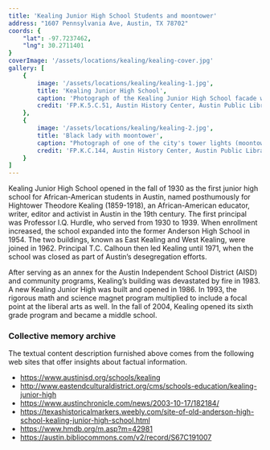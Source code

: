 ```yaml
---
title: 'Kealing Junior High School Students and moontower'
address: "1607 Pennsylvania Ave, Austin, TX 78702"
coords: {
    "lat": -97.7237462,
    "lng": 30.2711401
}
coverImage: '/assets/locations/kealing/kealing-cover.jpg'
gallery: [
    {
        image: '/assets/locations/kealing/kealing-1.jpg',
        title: 'Kealing Junior High School',
        caption: 'Photograph of the Kealing Junior High School facade with two Black students hoisting the flag. Three more students observe on the background.',
        credit: 'FP.K.5.C.51, Austin History Center, Austin Public Library.'
    },
    {
        image: '/assets/locations/kealing/kealing-2.jpg',
        title: 'Black lady with moontower',
        caption: "Photograph of one of the city's tower lights (moontower) with Black young lady on the front plane with the moontower on the background.",
        credit: 'FP.K.C.144, Austin History Center, Austin Public Library.'
    }
]
---
```

Kealing Junior High School opened in the fall of 1930 as the first junior high school for African-American students in Austin, named posthumously for Hightower Theodore Kealing (1859-1918), an African-American educator, writer, editor and activist in Austin in the 19th century. The first principal was Professor I.Q. Hurdle, who served from 1930 to 1939. When enrollment increased, the school expanded into the former Anderson High School in 1954. The two buildings, known as East Kealing and West Kealing, were joined in 1962. Principal T.C. Calhoun then led Kealing until 1971, when the school was closed as part of Austin’s desegregation efforts.

After serving as an annex for the Austin Independent School District (AISD) and community programs, Kealing’s building was devastated by fire in 1983. A new Kealing Junior High was built and opened in 1986. In 1993, the rigorous math and science magnet program multiplied to include a focal point at the liberal arts as well. In the fall of 2004, Kealing opened its sixth grade program and became a middle school.
### Collective memory archive

The textual content description furnished above comes from the following web sites that offer insights about factual information.

* <a href="https://www.austinisd.org/schools/kealing" target="_blank">https://www.austinisd.org/schools/kealing</a>
* <a href="http://www.eastendculturaldistrict.org/cms/schools-education/kealing-junior-high" target="_blank">http://www.eastendculturaldistrict.org/cms/schools-education/kealing-junior-high</a>
* <a href="https://www.austinchronicle.com/news/2003-10-17/182184/" target="_blank">https://www.austinchronicle.com/news/2003-10-17/182184/</a>
* <a href="https://texashistoricalmarkers.weebly.com/site-of-old-anderson-high-school-kealing-junior-high-school.html" target="_blank">https://texashistoricalmarkers.weebly.com/site-of-old-anderson-high-school-kealing-junior-high-school.html</a>
* <a href="https://www.hmdb.org/m.asp?m=42981" target="_blank">https://www.hmdb.org/m.asp?m=42981</a>
* <a href="https://austin.bibliocommons.com/v2/record/S67C191007" target="_blank">https://austin.bibliocommons.com/v2/record/S67C191007</a>

